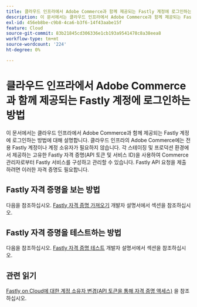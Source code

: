 ```yaml
---
title: 클라우드 인프라에서 Adobe Commerce과 함께 제공되는 Fastly 계정에 로그인하는 방법
description: 이 문서에서는 클라우드 인프라에서 Adobe Commerce과 함께 제공되는 Fastly 계정에 로그인하는 방법에 대해 설명합니다. 클라우드 인프라의 Adobe Commerce에는 전용 Fastly 계정이나 계정 소유자가 필요하지 않습니다. 각 스테이징 및 프로덕션 환경에서 제공하는 고유한 Fastly 자격 증명(API 토큰 및 서비스 ID)을 사용하여 Commerce 관리자로부터 Fastly 서비스를 구성하고 관리할 수 있습니다. Fastly API 요청을 제출하려면 이러한 자격 증명도 필요합니다.
exl-id: 456eb8be-c9b8-4ca6-b3f6-14f43aabe15f
feature: Cloud
source-git-commit: 83b21845cd306336e1cb193a9541478c8a38eea8
workflow-type: tm+mt
source-wordcount: '224'
ht-degree: 0%

---
```


# 클라우드 인프라에서 Adobe Commerce과 함께 제공되는 Fastly 계정에 로그인하는 방법

이 문서에서는 클라우드 인프라에서 Adobe Commerce과 함께 제공되는 Fastly 계정에 로그인하는 방법에 대해 설명합니다. 클라우드 인프라의 Adobe Commerce에는 전용 Fastly 계정이나 계정 소유자가 필요하지 않습니다. 각 스테이징 및 프로덕션 환경에서 제공하는 고유한 Fastly 자격 증명(API 토큰 및 서비스 ID)을 사용하여 Commerce 관리자로부터 Fastly 서비스를 구성하고 관리할 수 있습니다. Fastly API 요청을 제출하려면 이러한 자격 증명도 필요합니다.

## Fastly 자격 증명을 보는 방법

다음을 참조하십시오. [Fastly 자격 증명 가져오기](https://devdocs.magento.com/cloud/cdn/configure-fastly.html#cloud-fastly-creds) 개발자 설명서에서 섹션을 참조하십시오.

## Fastly 자격 증명을 테스트하는 방법

다음을 참조하십시오. [Fastly 자격 증명 테스트](https://devdocs.magento.com/cloud/cdn/configure-fastly.html#test-the-fastly-credentials) 개발자 설명서에서 섹션을 참조하십시오.

## 관련 읽기

[Fastly on Cloud에 대한 계정 소유자 변경(API 토큰을 통해 자격 증명 액세스)](/help/how-to/general/change-account-owner-access-credentials-via-api-tokens-for-fastly-on-cloud.md) 을 참조하십시오.
